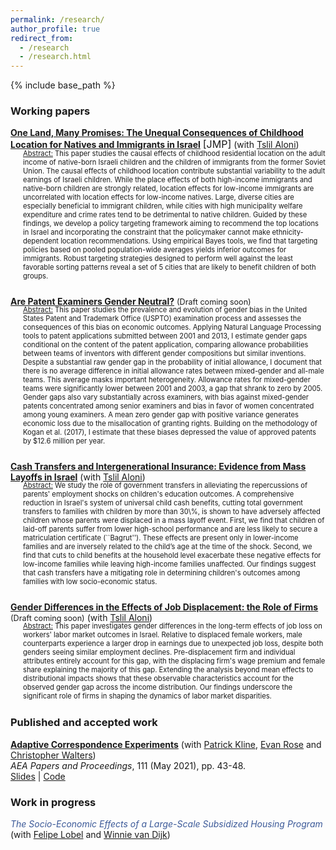 ```yaml
---
permalink: /research/
author_profile: true
redirect_from:
  - /research
  - /research.html
---
```


{% include base_path %}

<style>
    details {
      margin-top: -16px; /* Adjust as needed */
    }

    details > summary {
      display: block;
    }



    details > summary::before {
      font-size: 0.9em;
      margin-right: 5px;
      display: inline-block;
      content: '▶️';
      transition: transform 0.5s ease;
      position: relative;
    }

    details[open] > summary::before {
      transform: rotate(90deg);
    }
</style>

### Working papers


<span style="color:#3b5998">[**One Land, Many Promises: The Unequal Consequences of Childhood Location for Natives and Immigrants in Israel**](/files/many_promises_jmp.pdf) </span> <font size="-0.1">[JMP]</font> (with [Tslil Aloni](https://sites.google.com/view/tslil-aloni/home?authuser=0))


<div class="indented-text" style="font-size: 0.8em; margin-left: 20px; margin-bottom: 25px; margin-top: -16px">
<span style="text-decoration: underline;">Abstract:</span> This paper studies the causal effects of childhood residential location on the adult income of native-born Israeli children and the children of immigrants from the former Soviet Union. The causal effects of childhood location contribute substantial variability to the adult earnings of Israeli children. While the place effects of both high-income immigrants and native-born children are strongly related, location effects for low-income immigrants are uncorrelated with location effects for low-income natives. Large, diverse cities are especially beneficial to immigrant children, while cities with high municipality welfare expenditure and crime rates tend to be detrimental to native children. Guided by these findings, we develop a policy targeting framework aiming to recommend the top locations in Israel and incorporating the constraint that the policymaker cannot make ethnicity-dependent location recommendations. Using empirical Bayes tools, we find that targeting policies based on pooled population-wide averages yields inferior outcomes for immigrants. Robust targeting strategies designed to perform well against the least favorable sorting patterns reveal a set of 5 cities that are likely to benefit children of both groups.
</div>

<span style="color:#3b5998">[**Are Patent Examiners Gender Neutral?**]()</span> <span style="font-size: 0.9em;">(Draft coming soon)</span>


<div class="indented-text" style="font-size: 0.8em; margin-left: 20px; margin-bottom: 25px; margin-top: -16px">
<span style="text-decoration: underline;">Abstract:</span> This paper studies the prevalence and evolution of gender bias in the United States Patent and Trademark Office (USPTO) examination process and assesses the consequences of this bias on economic outcomes. Applying Natural Language Processing tools to patent applications submitted between 2001 and 2013, I estimate gender gaps conditional on the content of the patent application, comparing allowance probabilities between teams of inventors with different gender compositions but similar inventions. Despite a substantial raw gender gap in the probability of initial allowance, I document that there is no average difference in initial allowance rates between mixed-gender and all-male teams.  This average masks important heterogeneity. Allowance rates for mixed-gender teams were significantly lower between 2001 and 2003, a gap that shrank to zero by 2005. Gender gaps also vary substantially across examiners, with bias against mixed-gender patents concentrated among senior examiners and bias in favor of women concentrated among young examiners. A mean zero gender gap with positive variance generates economic loss due to the misallocation of granting rights. Building on the methodology of Kogan et al. (2017), I estimate that these biases depressed the value of approved patents by $12.6 million per year.
</div>




<span style="color:#3b5998">[**Cash Transfers and Intergenerational Insurance: Evidence from Mass Layoffs in Israel**](/files/Jobloss_children_reform.pdf)</span> (with [Tslil Aloni](https://sites.google.com/view/tslil-aloni/home?authuser=0)) 


<div class="indented-text" style="font-size: 0.8em; margin-left: 20px; margin-bottom: 25px; margin-top: -16px">
    <span style="text-decoration: underline;">Abstract:</span> We study the role of government transfers in alleviating the repercussions of parents' employment shocks on children's education outcomes. A comprehensive reduction in Israel's system of universal child cash benefits, cutting total government transfers to families with children by more than 30\%, is shown to have adversely affected children whose parents were displaced in a mass layoff event. First, we find that children of laid-off parents suffer from lower high-school performance and are less likely to secure a matriculation certificate (``Bagrut''). These effects are present only in lower-income families and are inversely related to the child’s age at the time of the shock. Second, we find that cuts to child benefits at the household level exacerbate these negative effects for low-income families while leaving high-income families unaffected. Our findings suggest that cash transfers have a mitigating role in determining children's outcomes among families with low socio-economic status. 
</div>


<span style="color:#3b5998">[**Gender Differences in the Effects of Job Displacement: the Role of Firms**]()</span> <span style="font-size: 0.9em;">(Draft coming soon)</span> (with [Tslil Aloni](https://sites.google.com/view/tslil-aloni/home?authuser=0)) 


<div class="indented-text" style="font-size: 0.8em; margin-left: 20px; margin-bottom: 25px; margin-top: -16px">
    <span style="text-decoration: underline;">Abstract:</span> This paper investigates gender differences in the long-term effects of job loss on workers' labor market outcomes in Israel. Relative to displaced female workers, male counterparts experience a larger drop in earnings due to unexpected job loss, despite both genders seeing similar employment declines. Pre-displacement firm and individual attributes entirely account for this gap, with the displacing firm's wage premium and female share explaining the majority of this gap. Extending the analysis beyond mean effects to distributional impacts shows that these observable characteristics account for the observed gender gap across the income distribution. Our findings underscore the significant role of firms in shaping the dynamics of labor market disparities. 
</div>





### Published and accepted work

[**Adaptive Correspondence Experiments**](https://eml.berkeley.edu/~pkline/papers/skynet.pdf) (with [Patrick Kline](https://eml.berkeley.edu/~pkline/), [Evan Rose](https://ekrose.github.io/) and [Christopher Walters](https://eml.berkeley.edu/~crwalters/))   
*AEA Papers and Proceedings*, 111 (May 2021), pp. 43-48. \
[Slides](/files/AdaptiveCorrespondenceExperiments_Slides.pdf) | [Code](/files/AdaptiveCorrespondenceExperiments_code.zip) 


### Work in progress
<span style="color:#3b5998">*The Socio-Economic Effects of a Large-Scale Subsidized Housing Program*</span> (with [Felipe Lobel](http://felipelobel.com/#home) and [Winnie van Dijk](https://sites.google.com/site/winnielillianvandijk/)) 

